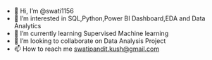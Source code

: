 - 👋 Hi, I’m @swati1156
- 👀 I’m interested in SQL,Python,Power BI Dashboard,EDA and Data Analytics
- 🌱 I’m currently learning Supervised Machine learning
- 💞️ I’m looking to collaborate on Data Analysis Project 
- 📫 How to reach me swatipandit.kush@gmail.com

<!---
swati1156/swati1156 is a ✨ special ✨ repository because its `README.md` (this file) appears on your GitHub profile.
You can click the Preview link to take a look at your changes.
--->
